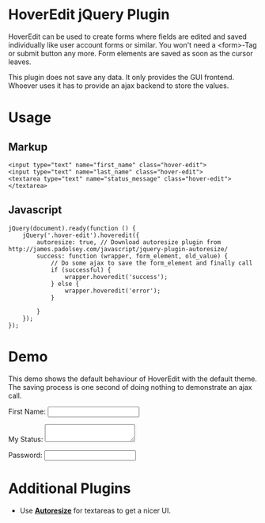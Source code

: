 # HoverEdit jQuery Plugin

HoverEdit can be used to create forms where fields are edited and saved individually like user account forms or similar. You won't need a &lt;form&gt;-Tag or submit button any more. Form elements are saved as soon as the cursor leaves.

This plugin does not save any data. It only provides the GUI frontend. Whoever uses it has to provide an ajax backend to store the values.

# Usage

## Markup

    <input type="text" name="first_name" class="hover-edit">
    <input type="text" name="last_name" class="hover-edit">
    <textarea type="text" name="status_message" class="hover-edit"></textarea>

## Javascript

    jQuery(document).ready(function () {
        jQuery('.hover-edit').hoveredit({
            autoresize: true, // Download autoresize plugin from http://james.padolsey.com/javascript/jquery-plugin-autoresize/
            success: function (wrapper, form_element, old_value) {
                // Do some ajax to save the form_element and finally call
                if (successful) {
                    wrapper.hoveredit('success');
                } else {
                    wrapper.hoveredit('error');
                }

            }
        });
    });

# Demo

<link href="https://github.com/mruoss/HoverEdit-jQuery-Plugin/raw/master/themes/default/css/styles.css" media="screen, projection" rel="stylesheet" type="text/css" />
<link href="https://github.com/mruoss/HoverEdit-jQuery-Plugin/raw/master/themes/default/css/demo.css" media="screen, projection" rel="stylesheet" type="text/css" />
<script src="http://ajax.googleapis.com/ajax/libs/jquery/1.4.2/jquery.min.js"></script>
<script src="https://github.com/mruoss/HoverEdit-jQuery-Plugin/raw/master/demo/js/autoresize.jquery.min.js" type="text/javascript"></script>
<script src="https://github.com/mruoss/HoverEdit-jQuery-Plugin/raw/master/js/hoveredit.jquery.min.js" type="text/javascript"></script>
<script src="js/default.js" type="text/javascript"></script>
<p>
			This demo shows the default behaviour of HoverEdit with the default theme. The saving process is one second of doing nothing to demonstrate an ajax call.
</p>
<p>
	<label for="inputfield1">First Name:</label>
	<input type="text" id="inputfield1" class="hover-edit-element" name="inputfield1"/>
</p>
<p>
	<label for="inputfield1">My Status:</label>
	<textarea id="inputfield2" class="hover-edit-element" name="inputfield2"></textarea>
</p>
<p>
	<label for="inputfield1">Password:</label>
	<input type="password" id="inputfield3" class="hover-edit-element" name="inputfield3"/>
</p>

# Additional Plugins

- Use **[Autoresize]** for textareas to get a nicer UI.

[Autoresize]: http://james.padolsey.com/javascript/jquery-plugin-autoresize/ "Autoresize jQuery plugin"

